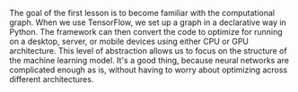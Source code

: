 The goal of the first lesson is to become familiar with the computational graph. When we use TensorFlow, we set up a graph in a declarative way in Python. The framework can then convert the code to optimize for running on a desktop, server, or mobile devices using either CPU or GPU architecture. This level of abstraction allows us to focus on the structure of the machine learning model. It's a good thing, because neural networks are complicated enough as is, without having to worry about optimizing across different architectures.